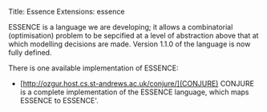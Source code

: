 Title: Essence
Extensions: essence


ESSENCE is a language we are developing; it allows a combinatorial (optimisation) problem to be sepcified at a level of abstraction above that at which modelling decisions are made. Version 1.1.0 of the language is now fully defined.

There is one available implementation of ESSENCE:

* [http://ozgur.host.cs.st-andrews.ac.uk/conjure/](CONJURE)
	CONJURE is a complete implementation of the ESSENCE language, which maps ESSENCE to ESSENCE'.
